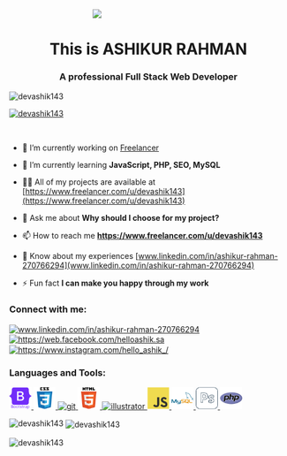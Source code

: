<img class="container-fluid" align="center" style="margin: 0 auto; margin-left: 30%;" src="https://scontent.xx.fbcdn.net/v/t1.15752-9/458351806_2465459240472686_2694248226724472763_n.jpg?stp=dst-jpg_s552x414&_nc_cat=111&ccb=1-7&_nc_sid=0024fc&_nc_eui2=AeE5Oa73T1UiGPK6XxJLPzkkYymMFpA9gPFjKYwWkD2A8XG9gPMmpxqGbL0oh9phAyacuv3XufSOFg_XUCFwegJM&_nc_ohc=hC9D9o9EdzwQ7kNvgEYlZb1&_nc_ad=z-m&_nc_cid=0&_nc_ht=scontent.xx&oh=03_Q7cD1QFVDrte6QcuOaUoD_sGJkunWSDLLyUvdM2uPOGfmZSSFQ&oe=67108577">
<h1 align="center">This is ASHIKUR RAHMAN</h1>
<h3 align="center">A professional Full Stack Web Developer</h3>

<p align="left"> <img src="https://scontent.xx.fbcdn.net/v/t1.15752-9/458496520_522948763479530_925058781587437893_n.jpg?_nc_cat=103&ccb=1-7&_nc_sid=0024fc&_nc_eui2=AeGKXYf2rjbn1nXs9NLgLykud9yvLufxC8N33K8u5_ELw4z3vcknI_lgywGp88dKCyWyCCMDEmE5zyFduDql2zjB&_nc_ohc=2uGBcI-kQbIQ7kNvgHpKl1b&_nc_ad=z-m&_nc_cid=0&_nc_ht=scontent.xx&oh=03_Q7cD1QEiWb3mZ8o_KqU6D7Cw4JuS2dda7QnQEvN5QluyquMMqQ&oe=6710AFC9" alt="devashik143" /> </p>

<p align="left"> <a href="https://github.com/ryo-ma/github-profile-trophy"><img src="https://github-profile-trophy.vercel.app/?username=devashik143" alt="devashik143" /></a> </p>

<p align="left"> <a href="https://twitter.com/" target="blank"><img src="https://img.shields.io/twitter/follow/?logo=twitter&style=for-the-badge" alt="" /></a> </p>

- 🔭 I’m currently working on [Freelancer](https://www.freelancer.com/u/devashik143)

- 🌱 I’m currently learning **JavaScript, PHP, SEO, MySQL**

- 👨‍💻 All of my projects are available at [https://www.freelancer.com/u/devashik143](https://www.freelancer.com/u/devashik143)

- 💬 Ask me about **Why should I choose for my project?**

- 📫 How to reach me **https://www.freelancer.com/u/devashik143**

- 📄 Know about my experiences [www.linkedin.com/in/ashikur-rahman-270766294](www.linkedin.com/in/ashikur-rahman-270766294)

- ⚡ Fun fact **I can make you happy through my work**

<h3 align="left">Connect with me:</h3>
<p align="left">
<a href="https://linkedin.com/in/www.linkedin.com/in/ashikur-rahman-270766294" target="blank"><img align="center" src="https://raw.githubusercontent.com/rahuldkjain/github-profile-readme-generator/master/src/images/icons/Social/linked-in-alt.svg" alt="www.linkedin.com/in/ashikur-rahman-270766294" height="30" width="40" /></a>
<a href="https://fb.com/https://web.facebook.com/helloashik.sa" target="blank"><img align="center" src="https://raw.githubusercontent.com/rahuldkjain/github-profile-readme-generator/master/src/images/icons/Social/facebook.svg" alt="https://web.facebook.com/helloashik.sa" height="30" width="40" /></a>
<a href="https://instagram.com/https://www.instagram.com/hello_ashik_/" target="blank"><img align="center" src="https://raw.githubusercontent.com/rahuldkjain/github-profile-readme-generator/master/src/images/icons/Social/instagram.svg" alt="https://www.instagram.com/hello_ashik_/" height="30" width="40" /></a>
</p>

<h3 align="left">Languages and Tools:</h3>
<p align="left"> <a href="https://getbootstrap.com" target="_blank" rel="noreferrer"> <img src="https://raw.githubusercontent.com/devicons/devicon/master/icons/bootstrap/bootstrap-plain-wordmark.svg" alt="bootstrap" width="40" height="40"/> </a> <a href="https://www.w3schools.com/css/" target="_blank" rel="noreferrer"> <img src="https://raw.githubusercontent.com/devicons/devicon/master/icons/css3/css3-original-wordmark.svg" alt="css3" width="40" height="40"/> </a> <a href="https://git-scm.com/" target="_blank" rel="noreferrer"> <img src="https://www.vectorlogo.zone/logos/git-scm/git-scm-icon.svg" alt="git" width="40" height="40"/> </a> <a href="https://www.w3.org/html/" target="_blank" rel="noreferrer"> <img src="https://raw.githubusercontent.com/devicons/devicon/master/icons/html5/html5-original-wordmark.svg" alt="html5" width="40" height="40"/> </a> <a href="https://www.adobe.com/in/products/illustrator.html" target="_blank" rel="noreferrer"> <img src="https://www.vectorlogo.zone/logos/adobe_illustrator/adobe_illustrator-icon.svg" alt="illustrator" width="40" height="40"/> </a> <a href="https://developer.mozilla.org/en-US/docs/Web/JavaScript" target="_blank" rel="noreferrer"> <img src="https://raw.githubusercontent.com/devicons/devicon/master/icons/javascript/javascript-original.svg" alt="javascript" width="40" height="40"/> </a> <a href="https://www.mysql.com/" target="_blank" rel="noreferrer"> <img src="https://raw.githubusercontent.com/devicons/devicon/master/icons/mysql/mysql-original-wordmark.svg" alt="mysql" width="40" height="40"/> </a> <a href="https://www.photoshop.com/en" target="_blank" rel="noreferrer"> <img src="https://raw.githubusercontent.com/devicons/devicon/master/icons/photoshop/photoshop-line.svg" alt="photoshop" width="40" height="40"/> </a> <a href="https://www.php.net" target="_blank" rel="noreferrer"> <img src="https://raw.githubusercontent.com/devicons/devicon/master/icons/php/php-original.svg" alt="php" width="40" height="40"/> </a> </p>

<p><img align="left" src="https://github-readme-stats.vercel.app/api/top-langs?username=devashik143&show_icons=true&locale=en&layout=compact" alt="devashik143" /></p>

<p>&nbsp;<img align="center" src="https://github-readme-stats.vercel.app/api?username=devashik143&show_icons=true&locale=en" alt="devashik143" /></p>

<p><img align="center" src="https://github-readme-streak-stats.herokuapp.com/?user=devashik143&" alt="devashik143" /></p>


<script src="https://code.jquery.com/jquery-3.2.1.slim.min.js"></script>
<script src="https://cdn.jsdelivr.net/npm/popper.js@1.12.9/dist/umd/popper.min.js"></script>
<script src="https://cdn.jsdelivr.net/npm/bootstrap@4.0.0/dist/js/bootstrap.min.js"></script>

<link rel="stylesheet" href="https://cdn.jsdelivr.net/npm/bootstrap@4.0.0/dist/css/bootstrap.min.css">
